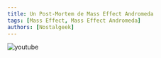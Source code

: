 ```yaml
---
title: Un Post-Mortem de Mass Effect Andromeda
tags: [Mass Effect, Mass Effect Andromeda]
authors: [Nostalgeek]
---
```


![youtube](https://www.youtube.com/watch?v=vQKBl2er32o)
